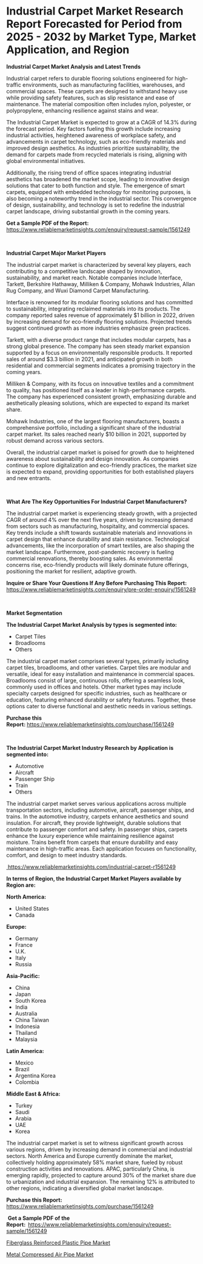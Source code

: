 <p><h1>Industrial Carpet Market Research Report Forecasted for Period from 2025 -  2032 by Market Type, Market Application, and Region</h1></p><p><strong>Industrial Carpet Market Analysis and Latest Trends</strong></p>
<p><p>Industrial carpet refers to durable flooring solutions engineered for high-traffic environments, such as manufacturing facilities, warehouses, and commercial spaces. These carpets are designed to withstand heavy use while providing safety features, such as slip resistance and ease of maintenance. The material composition often includes nylon, polyester, or polypropylene, enhancing resilience against stains and wear.</p><p>The Industrial Carpet Market is expected to grow at a CAGR of 14.3% during the forecast period. Key factors fueling this growth include increasing industrial activities, heightened awareness of workplace safety, and advancements in carpet technology, such as eco-friendly materials and improved design aesthetics. As industries prioritize sustainability, the demand for carpets made from recycled materials is rising, aligning with global environmental initiatives.</p><p>Additionally, the rising trend of office spaces integrating industrial aesthetics has broadened the market scope, leading to innovative design solutions that cater to both function and style. The emergence of smart carpets, equipped with embedded technology for monitoring purposes, is also becoming a noteworthy trend in the industrial sector. This convergence of design, sustainability, and technology is set to redefine the industrial carpet landscape, driving substantial growth in the coming years.</p></p>
<p><strong>Get a Sample PDF of the Report:&nbsp;</strong> <a href="https://www.reliablemarketinsights.com/enquiry/request-sample/1561249?utm_campaign=3523&utm_medium=2&utm_source=Github&utm_content=ia&utm_term=31032025&utm_id=industrial-carpet">https://www.reliablemarketinsights.com/enquiry/request-sample/1561249</a></p>
<p>&nbsp;</p>
<p><strong>Industrial Carpet Major Market Players</strong></p>
<p><p>The industrial carpet market is characterized by several key players, each contributing to a competitive landscape shaped by innovation, sustainability, and market reach. Notable companies include Interface, Tarkett, Berkshire Hathaway, Milliken & Company, Mohawk Industries, Allan Rug Company, and Wuxi Diamond Carpet Manufacturing.</p><p>Interface is renowned for its modular flooring solutions and has committed to sustainability, integrating reclaimed materials into its products. The company reported sales revenue of approximately $1 billion in 2022, driven by increasing demand for eco-friendly flooring solutions. Projected trends suggest continued growth as more industries emphasize green practices.</p><p>Tarkett, with a diverse product range that includes modular carpets, has a strong global presence. The company has seen steady market expansion supported by a focus on environmentally responsible products. It reported sales of around $3.3 billion in 2021, and anticipated growth in both residential and commercial segments indicates a promising trajectory in the coming years.</p><p>Milliken & Company, with its focus on innovative textiles and a commitment to quality, has positioned itself as a leader in high-performance carpets. The company has experienced consistent growth, emphasizing durable and aesthetically pleasing solutions, which are expected to expand its market share.</p><p>Mohawk Industries, one of the largest flooring manufacturers, boasts a comprehensive portfolio, including a significant share of the industrial carpet market. Its sales reached nearly $10 billion in 2021, supported by robust demand across various sectors.</p><p>Overall, the industrial carpet market is poised for growth due to heightened awareness about sustainability and design innovation. As companies continue to explore digitalization and eco-friendly practices, the market size is expected to expand, providing opportunities for both established players and new entrants.</p></p>
<p>&nbsp;</p>
<p><strong>What Are The Key Opportunities For Industrial Carpet Manufacturers?</strong></p>
<p><p>The industrial carpet market is experiencing steady growth, with a projected CAGR of around 4% over the next five years, driven by increasing demand from sectors such as manufacturing, hospitality, and commercial spaces. Key trends include a shift towards sustainable materials and innovations in carpet design that enhance durability and stain resistance. Technological advancements, like the incorporation of smart textiles, are also shaping the market landscape. Furthermore, post-pandemic recovery is fueling commercial renovations, thereby boosting sales. As environmental concerns rise, eco-friendly products will likely dominate future offerings, positioning the market for resilient, adaptive growth.</p></p>
<p><strong>Inquire or Share Your Questions If Any Before Purchasing This Report:</strong> <a href="https://www.reliablemarketinsights.com/enquiry/pre-order-enquiry/1561249?utm_campaign=3523&utm_medium=2&utm_source=Github&utm_content=ia&utm_term=31032025&utm_id=industrial-carpet">https://www.reliablemarketinsights.com/enquiry/pre-order-enquiry/1561249</a></p>
<p>&nbsp;</p>
<p><strong>Market Segmentation</strong></p>
<p><strong>The Industrial Carpet Market Analysis by types is segmented into:</strong></p>
<p><ul><li>Carpet Tiles</li><li>Broadlooms</li><li>Others</li></ul></p>
<p><p>The industrial carpet market comprises several types, primarily including carpet tiles, broadlooms, and other varieties. Carpet tiles are modular and versatile, ideal for easy installation and maintenance in commercial spaces. Broadlooms consist of large, continuous rolls, offering a seamless look, commonly used in offices and hotels. Other market types may include specialty carpets designed for specific industries, such as healthcare or education, featuring enhanced durability or safety features. Together, these options cater to diverse functional and aesthetic needs in various settings.</p></p>
<p><strong>Purchase this Report:&nbsp;</strong><a href="https://www.reliablemarketinsights.com/purchase/1561249?utm_campaign=3523&utm_medium=2&utm_source=Github&utm_content=ia&utm_term=31032025&utm_id=industrial-carpet">https://www.reliablemarketinsights.com/purchase/1561249</a></p>
<p>&nbsp;</p>
<p><strong>The Industrial Carpet Market Industry Research by Application is segmented into:</strong></p>
<p><ul><li>Automotive</li><li>Aircraft</li><li>Passenger Ship</li><li>Train</li><li>Others</li></ul></p>
<p><p>The industrial carpet market serves various applications across multiple transportation sectors, including automotive, aircraft, passenger ships, and trains. In the automotive industry, carpets enhance aesthetics and sound insulation. For aircraft, they provide lightweight, durable solutions that contribute to passenger comfort and safety. In passenger ships, carpets enhance the luxury experience while maintaining resilience against moisture. Trains benefit from carpets that ensure durability and easy maintenance in high-traffic areas. Each application focuses on functionality, comfort, and design to meet industry standards.</p></p>
<p><a href="https://www.reliablemarketinsights.com/industrial-carpet-r1561249?utm_campaign=3523&utm_medium=2&utm_source=Github&utm_content=ia&utm_term=31032025&utm_id=industrial-carpet">&nbsp;https://www.reliablemarketinsights.com/industrial-carpet-r1561249</a></p>
<p><strong>In terms of Region, the Industrial Carpet Market Players available by Region are:</strong></p>
<p>
    <p> <strong> North America: </strong>
        <ul>
            <li>United States</li>
            <li>Canada</li>
        </ul>
        </p> 
    <p> <strong> Europe: </strong>
        <ul>
            <li>Germany</li>
            <li>France</li>
            <li>U.K.</li>
            <li>Italy</li>
            <li>Russia</li>
        </ul>
        </p> 
    <p> <strong> Asia-Pacific: </strong>
        <ul>
            <li>China</li>
            <li>Japan</li>
            <li>South Korea</li>
            <li>India</li>
            <li>Australia</li>
            <li>China Taiwan</li>
            <li>Indonesia</li>
            <li>Thailand</li>
            <li>Malaysia</li>
        </ul>
        </p> 
    <p> <strong> Latin America: </strong>
        <ul>
            <li>Mexico</li>
            <li>Brazil</li>
            <li>Argentina Korea</li>
            <li>Colombia</li>
        </ul>
        </p> 
    <p> <strong> Middle East & Africa: </strong>
        <ul>
            <li>Turkey</li>
            <li>Saudi</li>
            <li>Arabia</li>
            <li>UAE</li>
            <li>Korea</li>
        </ul>
    </p>
    </p>
<p><p>The industrial carpet market is set to witness significant growth across various regions, driven by increasing demand in commercial and industrial sectors. North America and Europe currently dominate the market, collectively holding approximately 58% market share, fueled by robust construction activities and renovations. APAC, particularly China, is emerging rapidly, projected to capture around 30% of the market share due to urbanization and industrial expansion. The remaining 12% is attributed to other regions, indicating a diversified global market landscape.</p></p>
<p><strong>Purchase this Report: </strong><a href="https://www.reliablemarketinsights.com/purchase/1561249?utm_campaign=3523&utm_medium=2&utm_source=Github&utm_content=ia&utm_term=31032025&utm_id=industrial-carpet">https://www.reliablemarketinsights.com/purchase/1561249</a></p>
<p>&nbsp;<strong>Get a Sample PDF of the Report:&nbsp;&nbsp;</strong><a href="https://www.reliablemarketinsights.com/enquiry/request-sample/1561249?utm_campaign=3523&utm_medium=2&utm_source=Github&utm_content=ia&utm_term=31032025&utm_id=industrial-carpet">https://www.reliablemarketinsights.com/enquiry/request-sample/1561249</a></p>
<p><strong></strong></p>
<p><p><a href="https://github.com/anesimazikpd/Market-Research-Report-List-1/blob/main/fiberglass-reinforced-plastic-pipe-market.md?utm_campaign=3523&utm_medium=2&utm_source=Github&utm_content=ia&utm_term=31032025&utm_id=industrial-carpet">Fiberglass Reinforced Plastic Pipe Market</a></p><p><a href="https://www.linkedin.com/pulse/metal-compressed-air-pipe-market-research-report-identifying-mxnzf?utm_campaign=3523&utm_medium=2&utm_source=Github&utm_content=ia&utm_term=31032025&utm_id=industrial-carpet">Metal Compressed Air Pipe Market</a></p></p>